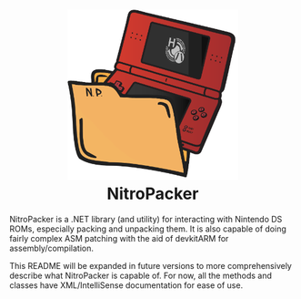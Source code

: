 <h1 align="center">
  <img src="https://raw.githubusercontent.com/haroohie-club/NitroPacker/refs/heads/main/.branding/logo/png/nitropacker_red.png" alt="The NitroPacker logo, a red Nintendo DS Lite in a folder" style="width: 300px"/>
  <br/>
  NitroPacker
</h1>
NitroPacker is a .NET library (and utility) for interacting with Nintendo DS ROMs, especially packing and unpacking them.
It is also capable of doing fairly complex ASM patching with the aid of devkitARM for assembly/compilation.

This README will be expanded in future versions to more comprehensively describe what NitroPacker is capable of.
For now, all the methods and classes have XML/IntelliSense documentation for ease of use.